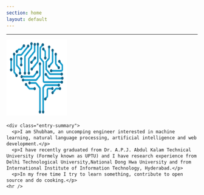 ```yaml
---
section: home
layout: default
---
```


<div class="hfeed">
  <hr />
  <div class="hentry post no-border">
    <img src="/images/contents/NN.png" alt="ShubhamDikshit" class="archive-thumbnail home-thumbnail" width="160" height="200" />

    <div class="entry-summary">
      <p>I am Shubham, an uncomping engineer interested in machine learning, natural language processing, artificial intelligence and web development.</p>
      <p>I have recently graduated from Dr. A.P.J. Abdul Kalam Technical University (Formely known as UPTU) and I have research experience from Delhi Technological University,National Dong Hwa University and from International Institute of Information Technology, Hyderabad.</p>
      <p>In my free time I try to learn something, contribute to open source and do cooking.</p>
    <hr />
